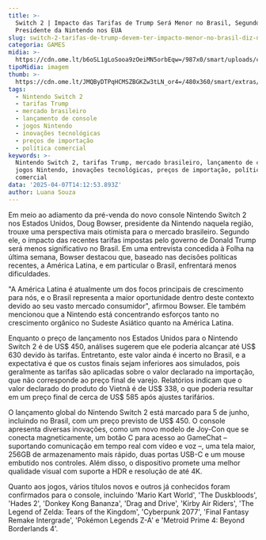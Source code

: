 ```yaml
---
title: >-
  Switch 2 | Impacto das Tarifas de Trump Será Menor no Brasil, Segundo
  Presidente da Nintendo nos EUA
slug: switch-2-tarifas-de-trump-devem-ter-impacto-menor-no-brasil-diz-nintendo
categoria: GAMES
midia: >-
  https://cdn.ome.lt/b6oSL1gLoSooa9zOeiMN5orbEqw=/987x0/smart/uploads/conteudo/fotos/OMELETE_CAPA_-_2025-04-07T102818.237.png
tipoMidia: imagem
thumb: >-
  https://cdn.ome.lt/JMQByDTPqHCMSZBGKZw3tLN_or4=/480x360/smart/extras/conteudos/omelete_THUMB_-_2025-04-07T102750.153.png
tags:
  - Nintendo Switch 2
  - tarifas Trump
  - mercado brasileiro
  - lançamento de console
  - jogos Nintendo
  - inovações tecnológicas
  - preços de importação
  - política comercial
keywords: >-
  Nintendo Switch 2, tarifas Trump, mercado brasileiro, lançamento de console,
  jogos Nintendo, inovações tecnológicas, preços de importação, política
  comercial
data: '2025-04-07T14:12:53.893Z'
author: Luana Souza
---
```


Em meio ao adiamento da pré-venda do novo console Nintendo Switch 2 nos Estados Unidos, Doug Bowser, presidente da Nintendo naquela região, trouxe uma perspectiva mais otimista para o mercado brasileiro. Segundo ele, o impacto das recentes tarifas impostas pelo governo de Donald Trump será menos significativo no Brasil. Em uma entrevista concedida à Folha na última semana, Bowser destacou que, baseado nas decisões políticas recentes, a América Latina, e em particular o Brasil, enfrentará menos dificuldades.

"A América Latina é atualmente um dos focos principais de crescimento para nós, e o Brasil representa a maior oportunidade dentro deste contexto devido ao seu vasto mercado consumidor", afirmou Bowser. Ele também mencionou que a Nintendo está concentrando esforços tanto no crescimento orgânico no Sudeste Asiático quanto na América Latina.

Enquanto o preço de lançamento nos Estados Unidos para o Nintendo Switch 2 é de US$ 450, análises sugerem que ele poderia alcançar até US$ 630 devido às tarifas. Entretanto, este valor ainda é incerto no Brasil, e a expectativa é que os custos finais sejam inferiores aos simulados, pois geralmente as tarifas são aplicadas sobre o valor declarado na importação, que não corresponde ao preço final de varejo. Relatórios indicam que o valor declarado do produto do Vietnã é de US$ 338, o que poderia resultar em um preço final de cerca de US$ 585 após ajustes tarifários.

O lançamento global do Nintendo Switch 2 está marcado para 5 de junho, incluindo no Brasil, com um preço previsto de US$ 450. O console apresenta diversas inovações, como um novo modelo de Joy-Con que se conecta magneticamente, um botão C para acesso ao GameChat – suportando comunicação em tempo real com vídeo e voz –, uma tela maior, 256GB de armazenamento mais rápido, duas portas USB-C e um mouse embutido nos controles. Além disso, o dispositivo promete uma melhor qualidade visual com suporte a HDR e resolução de até 4K.

Quanto aos jogos, vários títulos novos e outros já conhecidos foram confirmados para o console, incluindo 'Mario Kart World', 'The Duskbloods', 'Hades 2', 'Donkey Kong Bananza', 'Drag and Drive', 'Kirby Air Riders', 'The Legend of Zelda: Tears of the Kingdom', 'Cyberpunk 2077', 'Final Fantasy Remake Intergrade', 'Pokémon Legends Z-A' e 'Metroid Prime 4: Beyond Borderlands 4'.
